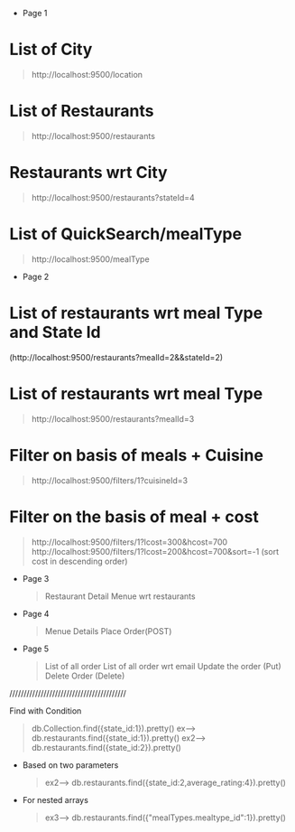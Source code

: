 - Page 1

# List of City

> http://localhost:9500/location

# List of Restaurants

> http://localhost:9500/restaurants

# Restaurants wrt City

> http://localhost:9500/restaurants?stateId=4

# List of QuickSearch/mealType

> http://localhost:9500/mealType

- Page 2

# List of restaurants wrt meal Type and State Id

(http://localhost:9500/restaurants?mealId=2&&stateId=2)

# List of restaurants wrt meal Type

> http://localhost:9500/restaurants?mealId=3

# Filter on basis of meals + Cuisine

> http://localhost:9500/filters/1?cuisineId=3

# Filter on the basis of meal + cost

> http://localhost:9500/filters/1?lcost=300&hcost=700
> http://localhost:9500/filters/1?lcost=200&hcost=700&sort=-1 (sort cost in descending order)

- Page 3

  > Restaurant Detail
  > Menue wrt restaurants

- Page 4

  > Menue Details
  > Place Order(POST)

- Page 5

  > List of all order
  > List of all order wrt email
  > Update the order (Put)
  > Delete Order (Delete)

/////////////////////////////////////////

Find with Condition

> db.Collection.find({state_id:1}).pretty()
> ex--> db.restaurants.find({state_id:1}).pretty()
> ex2--> db.restaurants.find({state_id:2}).pretty()

- Based on two parameters

  > ex2--> db.restaurants.find({state_id:2,average_rating:4}).pretty()

- For nested arrays
  > ex3--> db.restaurants.find({"mealTypes.mealtype_id":1}).pretty()
